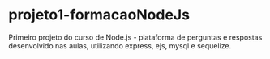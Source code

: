 # projeto1-formacaoNodeJs
Primeiro projeto do curso de Node.js - plataforma de perguntas e respostas desenvolvido nas aulas, utilizando express, ejs, mysql e sequelize.
